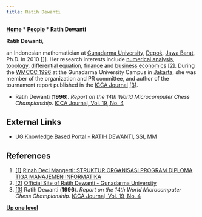 ```yaml
---
title: Ratih Dewanti
---
```

**[Home](Home "Home") \* [People](People "People") \* Ratih Dewanti**


**Ratih Dewanti**,  

an Indonesian mathematician at [Gunadarma University](http://id.wikipedia.org/wiki/Universitas_Gunadarma), [Depok](https://en.wikipedia.org/wiki/Depok), [Jawa Barat](https://en.wikipedia.org/wiki/West_Java), Ph.D. in 2010 <a id="cite-note-1" href="#cite-ref-1">[1]</a>. 
Her research interests include [numerical analysis](https://en.wikipedia.org/wiki/Numerical_Analysis), [topology](https://en.wikipedia.org/wiki/Topology), [differential equation](https://en.wikipedia.org/wiki/Differential_equation), [finance](https://en.wikipedia.org/wiki/Finance) and [business economics](https://en.wikipedia.org/wiki/Business_economics) <a id="cite-note-2" href="#cite-ref-2">[2]</a>. 
During the [WMCCC 1996](WMCCC_1996 "WMCCC 1996") at the Gunadarma University Campus in [Jakarta](https://en.wikipedia.org/wiki/Jakarta), she was member of the organization and PR committee, and author of the tournament report published in the [ICCA Journal](ICGA_Journal "ICGA Journal") <a id="cite-note-3" href="#cite-ref-3">[3]</a>. 






* Ratih Dewanti (**1996**). *Report on the 14th World Microcomputer Chess Championship*. [ICCA Journal, Vol. 19, No. 4](ICGA_Journal#19_4 "ICGA Journal")


## External Links


* [UG Knowledge Based Portal - RATIH DEWANTI, SSI, MM](http://ugpedia.gunadarma.ac.id/content/6/1142/id/ratih-dewanti-ssi-mm.html)


## References


1. <a id="cite-ref-1" href="#cite-note-1">[1]</a> [Rinah Deci Mangerti: STRUKTUR ORGANISASI PROGRAM DIPLOMA TIGA MANAJEMEN INFORMATIKA](http://rinahdecimangerti.blogspot.com/2015/06/struktur-organisasi-program-diploma.html)
2. <a id="cite-ref-2" href="#cite-note-2">[2]</a> [Official Site of Ratih Dewanti - Gunadarma University](http://staffsite.gunadarma.ac.id/ratih/)
3. <a id="cite-ref-3" href="#cite-note-3">[3]</a> Ratih Dewanti (**1996**). *Report on the 14th World Microcomputer Chess Championship*. [ICCA Journal, Vol. 19, No. 4](ICGA_Journal#19_4 "ICGA Journal")

**[Up one level](People "People")**







 
